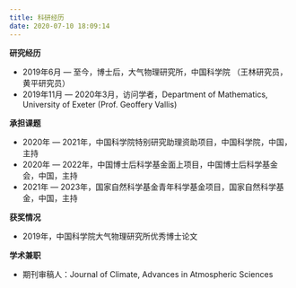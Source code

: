 ```yaml
---
title: 科研经历
date: 2020-07-10 18:09:14
---
```


**研究经历**
- 2019年6月 — 至今，博士后，大气物理研究所，中国科学院 （王林研究员，黄平研究员）
- 2019年11月 — 2020年3月，访问学者，Department of Mathematics, University of Exeter (Prof. Geoffery Vallis)

**承担课题**
- 2020年 — 2021年，中国科学院特别研究助理资助项目，中国科学院，中国，主持
- 2020年 — 2022年，中国博士后科学基金面上项目，中国博士后科学基金会，中国，主持
- 2021年 — 2023年，国家自然科学基金青年科学基金项目，国家自然科学基金，中国，主持

**获奖情况**
- 2019年，中国科学院大气物理研究所优秀博士论文

**学术兼职**
- 期刊审稿人：Journal of Climate, Advances in Atmospheric Sciences
